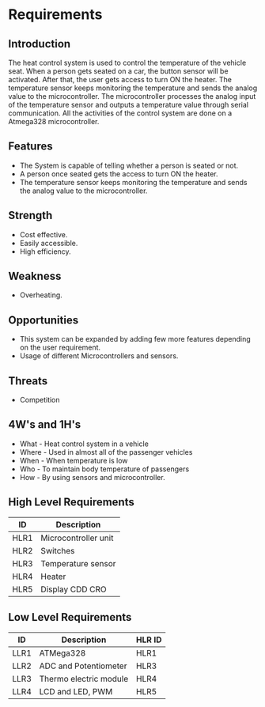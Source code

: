 # Requirements
## Introduction

The heat control system is used to control the temperature of the vehicle seat. When a person gets seated on a car, the button sensor will be activated. After that, the user gets access to turn ON the heater. The temperature sensor keeps monitoring the temperature and sends the analog value to the microcontroller. The microcontroller processes the analog input of the temperature sensor and outputs a temperature value through serial communication. All the activities of the control system are done on a Atmega328 microcontroller.

## Features
- The System is capable of telling whether a person is seated or not.
- A person once seated gets the access to turn ON the heater.
- The temperature sensor keeps monitoring the temperature and sends the analog value to the microcontroller.

## Strength

- Cost effective.
- Easily accessible.
- High efficiency.

## Weakness

- Overheating.

## Opportunities

- This system can be expanded by adding few more features depending on the user requirement.
- Usage of different Microcontrollers and sensors. 

## Threats

- Competition

## 4W's and 1H's

- What - Heat control system in a vehicle
- Where - Used in almost all of the passenger vehicles
- When - When temperature is low
- Who - To maintain body temperature of passengers
- How - By using sensors and microcontroller.


## High Level Requirements

|ID|Description|
|--|-----------|
|HLR1|Microcontroller unit|
|HLR2|Switches|
|HLR3|Temperature sensor|
|HLR4|Heater|
|HLR5|Display CDD CRO|

## Low Level Requirements

|ID|Description|HLR ID|
|--|-----------|------|
|LLR1|ATMega328|HLR1|
|LLR2|ADC and Potentiometer|HLR3|
|LLR3|Thermo electric module|HLR4|
LLR4|LCD and LED, PWM|HLR5|